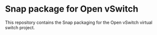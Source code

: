 Snap package for Open vSwitch
=============================

This repository contains the Snap packaging for the Open vSwitch
virtual switch project.
